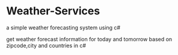 # Weather-Services


 a simple weather forecasting system using c#
 
 get weather forecast information for today and tomorrow based on zipcode,city and countries in c# 
